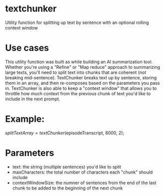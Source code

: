 # textchunker
Utility function for splitting up text by sentence with an optional rolling context window

# Use cases
This utility function was built as while building an AI summarization tool. Whether you're using a "Refine" or "Map reduce" approach to summarizing large texts, you'll need to split text into chunks that are coherent (not breaking mid-sentence). TextChunker breaks text up by sentence, storing them in an array, and then re-composes based on the parameters you pass in. TextChunker is also able to keep a "context window" that allows you to throttle how much context from the previous chunk of text you'd like to include in the next prompt.

# Example:
$splitTextArray = textChunker($episodeTranscript, 8000, 2);

# Parameters
 - text: the string (multiple sentences) you'd like to split
 - maxCharacters: the total number of characters each "chunk" should include
 - contextWindowSize: the numner of sentences from the end of the last chunk to be added to the beginning of the next chunk
